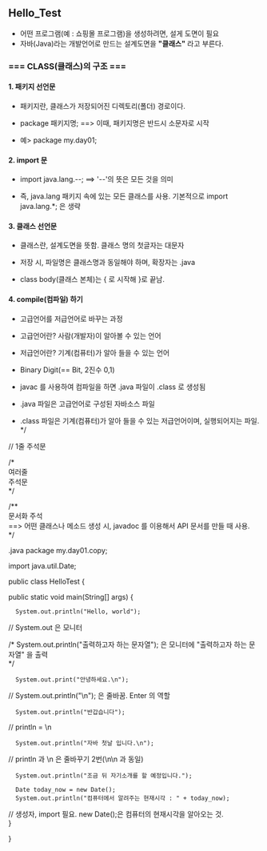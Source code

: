 ## Hello_Test

* 어떤 프로그램(예 : 쇼핑몰 프로그램)을 생성하려면, 설게 도면이 필요
* 자바(Java)라는 개발언어로 만드는 설계도면을 **"클래스"** 라고 부른다.

### === CLASS(클래스)의 구조 ===

#### 1. 패키지 선언문
   
   * 패키지란, 클래스가 저장되어진 디렉토리(폴더) 경로이다.

   * package 패키지명;  ==> 이때, 패키지명은 반드시 소문자로 시작

   * 예> package my.day01;


#### 2. import 문   

   * import java.lang.--;  ==>  '--'의 뜻은 모든 것을 의미
   
   * 즉, java.lang 패키지 속에 있는 모든 클래스를 사용. 기본적으로 import java.lang.*; 은 생략


#### 3. 클래스 선언문

   * 클래스란, 설계도면을 뜻함. 클래스 명의 첫글자는 대문자
   
   * 저장 시, 파일명은 클래스명과 동일해야 하며, 확장자는 .java   
   
   * class body(클래스 본체)는 { 로 시작해 }로 끝남.
  

#### 4. compile(컴파일) 하기

  * 고급언어를 저급언어로 바꾸는 과정
  
  * 고급언어란? 사람(개발자)이 알아볼 수 있는 언어
  * 저급언어란? 기계(컴퓨터)가 알아 들을 수 있는 언어
  * Binary Digit(== Bit, 2진수 0,1)
  
  * javac 를 사용하여 컴파일을 하면 .java 파일이 .class 로 생성됨
  * .java 파일은 고급언어로 구성된 자바소스 파일
  * .class 파일은 기계(컴퓨터)가 알아 들을 수 있는 저급언어이며,
    실행되어지는 파일.
*/   
      
// 1줄 주석문   
   
/*   
   여러줄   
   주석문   
*/

/**   
   문서화 주석   
   ==> 어떤 클래스나 메소드 생성 시, javadoc 를 이용해서 API 문서를 만들 때 사용.   
*/

.java
package my.day01.copy;

import java.util.Date;

public class HelloTest {

   public static void main(String[] args) {
      
      System.out.println("Hello, world");
      
// System.out 은 모니터
      
/*
   System.out.println("출력하고자 하는 문자열"); 은
   모니터에 "출력하고자 하는 문자열" 을 출력      
*/
      
      System.out.print("안녕하세요.\n");
      
// System.out.println("\n"); 은 줄바꿈. Enter 의 역할      
      
      System.out.println("반갑습니다");
      
// println = \n
      
      System.out.println("자바 첫날 입니다.\n");

// println 과 \n 은 줄바꾸기 2번(\n\n 과 동일)
      
      System.out.println("조금 뒤 자기소개를 할 예정입니다.");
      
      Date today_now = new Date();
      System.out.println("컴퓨터에서 알려주는 현재시각 : " + today_now);
      
// 생성자, import 필요. new Date();은 컴퓨터의 현재시각을 알아오는 것.      
   }

}
